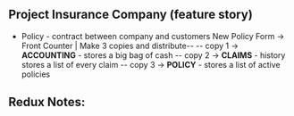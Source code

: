 ## Project Insurance Company (feature story)
- Policy - contract between company and customers
     New Policy Form -> Front Counter | Make 3 copies and distribute--
--            copy 1 -> **ACCOUNTING** - stores a big bag of cash
--            copy 2 -> **CLAIMS** - history stores a list of every claim
--            copy 3 -> **POLICY** - stores a list of active policies

## Redux Notes:
